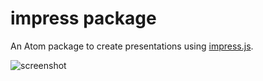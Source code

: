 # impress package

An Atom package to create presentations using [impress.js](https://github.com/impress/impress.js).

![screenshot](https://github.com/kaitoy/impress/raw/master/assets/impress.gif)

